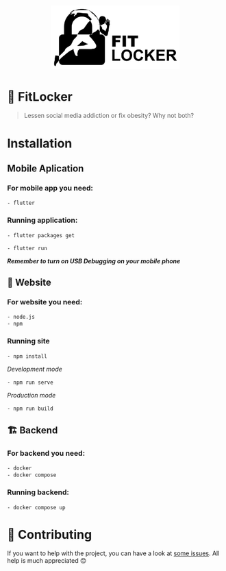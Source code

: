 <p align="center">
  <h1 align="center">
    <img src="./assets/logo-text.png" width="300px"></img>
  </h1>
</p>

# :runner: FitLocker

> Lessen social media addiction or fix obesity? Why not both?

# Installation

## Mobile Aplication

### For mobile app you need:
    - flutter
### Running application:
    
```
- flutter packages get
```

    
```
- flutter run
```


***Remember to turn on USB Debugging on your mobile phone***

## 📱 Website
### For website you need:
    - node.js
    - npm
### Running site

```
- npm install
```
*Development mode*
```
- npm run serve
```
*Production mode*
```
- npm run build
```

## :building_construction: Backend
### For backend you need:
    - docker
    - docker compose
### Running backend:

```
- docker compose up
```

# :clap: Contributing
If you want to help with the project, you can have a look at [some issues](https://github.com/SerekKiri/genevi/issues). All help is much appreciated :blush: